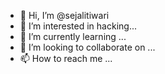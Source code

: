 - 👋 Hi, I’m @sejalitiwari
- 👀 I’m interested in hacking...
- 🌱 I’m currently learning ...
- 💞️ I’m looking to collaborate on ...
- 📫 How to reach me ...

<!---
sejalitiwari/sejalitiwari is a ✨ special ✨ repository because its `README.md` (this file) appears on your GitHub profile.
You can click the Preview link to take a look at your changes.
--->
